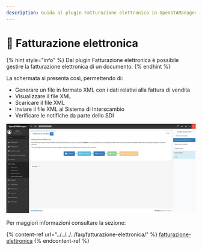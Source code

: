 ```yaml
---
description: Guida al plugin Fatturazione elettronica in OpenSTAManager
---
```


# 📃 Fatturazione elettronica

{% hint style="info" %}
Dal plugin Fatturazione elettronica è possibile gestire la fatturazione elettronica di un documento.
{% endhint %}

La schermata si presenta così, permettendo di:

* Generare un file in formato XML con i dati relativi alla fattura di vendita
* Visualizzare il file XML
* Scaricare il file XML
* Inviare il file XML al Sistema di Interscambio
* Verificare le notifiche da parte dello SDI

![](<../../../../.gitbook/assets/image (70) (1).png>)

Per maggiori informazioni consultare la sezione:

{% content-ref url="../../../../faq/fatturazione-elettronica/" %}
[fatturazione-elettronica](../../../../faq/fatturazione-elettronica/)
{% endcontent-ref %}
